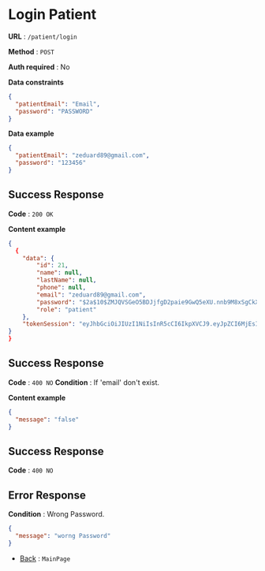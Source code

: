 # Login Patient

**URL** : `/patient/login`

**Method** : `POST`

**Auth required** : No

**Data constraints**

```json
{
  "patientEmail": "Email",
  "password": "PASSWORD"
}
```

**Data example**

```json
{
  "patientEmail": "zeduard89@gmail.com",
  "password": "123456"
}
```

## Success Response

**Code** : `200 OK`

**Content example**

```json
{
  {
    "data": {
        "id": 21,
        "name": null,
        "lastName": null,
        "phone": null,
        "email": "zeduard89@gmail.com",
        "password": "$2a$10$ZMJQVSGeO5BDJjfgD2paie9GwQ5eXU.nnb9M8xSgCkXEBWnIt7K5O",
        "role": "patient"
    },
    "tokenSession": "eyJhbGciOiJIUzI1NiIsInR5cCI6IkpXVCJ9.eyJpZCI6MjEsInJvbGUiOiJwYXRpZW50IiwiaWF0IjoxNjk3NTk5OTM4LCJleHAiOjE2OTc2MDcxMzh9.HqE_Q75JoC7vQqYPYYFdz2lxvkXAABsaHKz3Jvt1Utw"
}
}
```

## Success Response

**Code** : `400 NO`
**Condition** : If 'email' don't exist.

**Content example**

```json
{
  "message": "false"
}
```

## Success Response

**Code** : `400 NO`

## Error Response

**Condition** : Wrong Password.

```json
{
  "message": "worng Password"
}
```

- [Back](../../README.md) : `MainPage`
